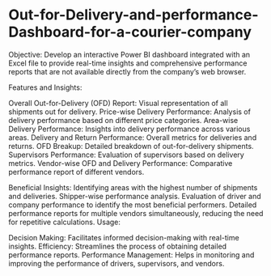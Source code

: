 # Out-for-Delivery-and-performance-Dashboard-for-a-courier-company
Objective:
Develop an interactive Power BI dashboard integrated with an Excel file to provide real-time insights and comprehensive performance reports that are not available directly from the company’s web browser.

Features and Insights:

Overall Out-for-Delivery (OFD) Report: Visual representation of all shipments out for delivery.
Price-wise Delivery Performance: Analysis of delivery performance based on different price categories.
Area-wise Delivery Performance: Insights into delivery performance across various areas.
Delivery and Return Performance: Overall metrics for deliveries and returns.
OFD Breakup: Detailed breakdown of out-for-delivery shipments.
Supervisors Performance: Evaluation of supervisors based on delivery metrics.
Vendor-wise OFD and Delivery Performance: Comparative performance report of different vendors.

Beneficial Insights:
Identifying areas with the highest number of shipments and deliveries.
Shipper-wise performance analysis.
Evaluation of driver and company performance to identify the most beneficial performers.
Detailed performance reports for multiple vendors simultaneously, reducing the need for repetitive calculations.
Usage:

Decision Making: Facilitates informed decision-making with real-time insights.
Efficiency: Streamlines the process of obtaining detailed performance reports.
Performance Management: Helps in monitoring and improving the performance of drivers, supervisors, and vendors.
